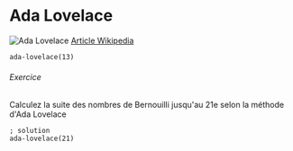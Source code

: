 # Ada Lovelace
![Ada Lovelace](https://upload.wikimedia.org/wikipedia/commons/thumb/b/b7/Ada_Byron_daguerreotype_by_Antoine_Claudet_1843_or_1850_-_cropped.png/192px-Ada_Byron_daguerreotype_by_Antoine_Claudet_1843_or_1850_-_cropped.png) [Article Wikipedia](https://fr.wikipedia.org/wiki/Ada_Lovelace)

```hey
ada-lovelace(13)
```

###### Exercice
Calculez la suite des nombres de Bernouilli jusqu'au 21e selon la méthode d'Ada Lovelace

```hey
; solution
ada-lovelace(21)
```